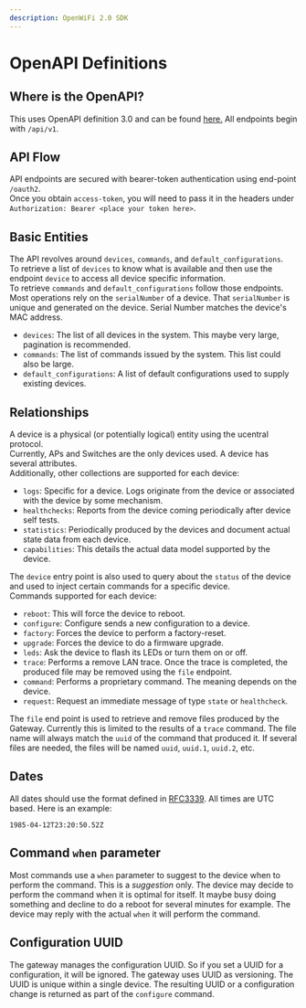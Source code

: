 ```yaml
---
description: OpenWiFi 2.0 SDK
---
```


# OpenAPI Definitions

## Where is the OpenAPI?

This uses OpenAPI definition 3.0 and can be found [here.](https://github.com/Telecominfraproject/wlan-cloud-ucentralgw/blob/master/openapi/ucentral/owgw.yaml) All endpoints begin with `/api/v1`.

## API Flow

API endpoints are secured with bearer-token authentication using end-point `/oauth2`.  
Once you obtain `access-token`, you will need to pass it in the headers under `Authorization: Bearer <place your token here>`.

## Basic Entities

The API revolves around `devices`, `commands`, and `default_configurations`.  
To retrieve a list of `devices` to know what is available and then use the endpoint `device` to access all device specific information.  
To retrieve `commands` and `default_configurations` follow those endpoints.  
Most operations rely on the `serialNumber` of a device. That `serialNumber` is unique and generated on the device. Serial Number matches the device's MAC address.

* `devices`: The list of all devices in the system. This maybe very large, pagination is recommended.
* `commands`: The list of commands issued by the system. This list could also be large.
* `default_configurations`: A list of default configurations used to supply existing devices.

## Relationships

A device is a physical \(or potentially logical\) entity using the ucentral protocol.  
Currently, APs and Switches are the only devices used. A device has several attributes.  
Additionally, other collections are supported for each device:

* `logs`: Specific for a device. Logs originate from the device or associated with the device by some mechanism.
* `healthchecks`: Reports from the device coming periodically after device self tests.
* `statistics`: Periodically produced by the devices and document actual state data from each device.
* `capabilities`: This details the actual data model supported by the device.

The `device` entry point is also used to query about the `status` of the device and used to inject certain commands for a specific device.  
Commands supported for each device:

* `reboot`: This will force the device to reboot.
* `configure`: Configure sends a new configuration to a device.
* `factory`: Forces the device to perform a factory-reset.
* `upgrade`: Forces the device to do a firmware upgrade.
* `leds`: Ask the device to flash its LEDs or turn them on or off.
* `trace`: Performs a remove LAN trace. Once the trace is completed, the produced file may be removed using the `file` endpoint.
* `command`: Performs a proprietary command. The meaning depends on the device.
* `request`: Request an immediate message of type `state` or `healthcheck`.

The `file` end point is used to retrieve and remove files produced by the Gateway. Currently this is limited to the results of a `trace` command. The file name will always match the `uuid` of the command that produced it. If several files are needed, the files will be named `uuid`, `uuid.1`, `uuid.2`, etc.

## Dates

All dates should use the format defined in [RFC3339](https://tools.ietf.org/html/rfc3339). All times are UTC based. Here is an example:

```text
1985-04-12T23:20:50.52Z
```

## Command `when` parameter

Most commands use a `when` parameter to suggest to the device when to perform the command. This is a _suggestion_ only. The device may decide to perform the command when it is optimal for itself. It maybe busy doing something and decline to do a reboot for several minutes for example. The device may reply with the actual `when` it will perform the command.

## Configuration UUID

The gateway manages the configuration UUID. So if you set a UUID for a configuration, it will be ignored. The gateway uses UUID as versioning. The UUID is unique within a single device. The resulting UUID or a configuration change is returned as part of the `configure` command.

